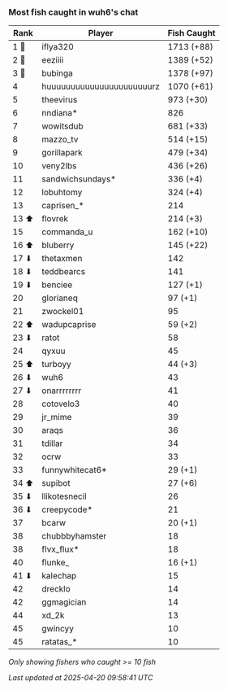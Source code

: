 ### Most fish caught in wuh6's chat
| Rank | Player | Fish Caught |
|------|--------|-----------|
| 1 🥇  | iflya320  | 1713 (+88) |
| 2 🥈  | eeziiii  | 1389 (+52) |
| 3 🥉  | bubinga  | 1378 (+97) |
| 4  | huuuuuuuuuuuuuuuuuuuuuurz  | 1070 (+61) |
| 5  | theevirus  | 973 (+30) |
| 6  | nndiana*  | 826 |
| 7  | wowitsdub  | 681 (+33) |
| 8  | mazzo_tv  | 514 (+15) |
| 9  | gorillapark  | 479 (+34) |
| 10  | veny2lbs  | 436 (+26) |
| 11  | sandwichsundays*  | 336 (+4) |
| 12  | lobuhtomy  | 324 (+4) |
| 13  | caprisen_*  | 214 |
| 13 ⬆ | flovrek  | 214 (+3) |
| 15  | commanda_u  | 162 (+10) |
| 16 ⬆ | bluberry  | 145 (+22) |
| 17 ⬇ | thetaxmen  | 142 |
| 18 ⬇ | teddbearcs  | 141 |
| 19 ⬇ | benciee  | 127 (+1) |
| 20  | glorianeq  | 97 (+1) |
| 21  | zwockel01  | 95 |
| 22 ⬆ | wadupcaprise  | 59 (+2) |
| 23 ⬇ | ratot  | 58 |
| 24  | qyxuu  | 45 |
| 25 ⬆ | turboyy  | 44 (+3) |
| 26 ⬇ | wuh6  | 43 |
| 27 ⬇ | onarrrrrrrr  | 41 |
| 28  | cotovelo3  | 40 |
| 29  | jr_mime  | 39 |
| 30  | araqs  | 36 |
| 31  | tdillar  | 34 |
| 32  | ocrw  | 33 |
| 33  | funnywhitecat6*  | 29 (+1) |
| 34 ⬆ | supibot  | 27 (+6) |
| 35 ⬇ | llikotesnecil  | 26 |
| 36 ⬇ | creepycode*  | 21 |
| 37  | bcarw  | 20 (+1) |
| 38  | chubbbyhamster  | 18 |
| 38  | flvx_flux*  | 18 |
| 40  | flunke_  | 16 (+1) |
| 41 ⬇ | kalechap  | 15 |
| 42  | drecklo  | 14 |
| 42  | ggmagician  | 14 |
| 44  | xd_2k  | 13 |
| 45  | gwincyy  | 10 |
| 45  | ratatas_*  | 10 |

_Only showing fishers who caught >= 10 fish_

_Last updated at 2025-04-20 09:58:41 UTC_